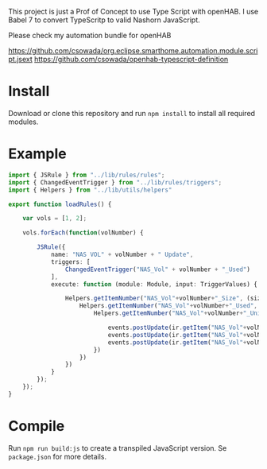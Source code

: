 This project is just a Prof of Concept to use Type Script with openHAB. I use Babel 7 to convert TypeScritp to valid Nashorn JavaScript. 

Please check my automation bundle for openHAB

https://github.com/csowada/org.eclipse.smarthome.automation.module.script.jsext
https://github.com/csowada/openhab-typescript-definition

# Install

Download or clone this repository and run  ``npm install`` to install all required modules.

# Example

```typescript
import { JSRule } from "../lib/rules/rules";
import { ChangedEventTrigger } from "../lib/rules/triggers";
import { Helpers } from "../lib/utils/helpers"

export function loadRules() {

    var vols = [1, 2];

    vols.forEach(function(volNumber) {

        JSRule({
            name: "NAS VOL" + volNumber + " Update",
            triggers: [
                ChangedEventTrigger("NAS_Vol" + volNumber + "_Used")
            ],
            execute: function (module: Module, input: TriggerValues) {

                Helpers.getItemNumber("NAS_Vol"+volNumber+"_Size", (size: number) => {
                    Helpers.getItemNumber("NAS_Vol"+volNumber+"_Used", (used: number) => {
                        Helpers.getItemNumber("NAS_Vol"+volNumber+"_Unit", (blockSize: number) => {

                            events.postUpdate(ir.getItem("NAS_Vol"+volNumber+"_Used_GB"), (used * blockSize) / 1073741824)
                            events.postUpdate(ir.getItem("NAS_Vol"+volNumber+"_Available_GB"), ((size - used) * blockSize) / 1073741824)
                            events.postUpdate(ir.getItem("NAS_Vol"+volNumber+"_Used_Percent"), used / size * 100)
                        })
                    })
                })
            }
        });
    });
}
```

# Compile

Run ``npm run build:js`` to create a transpiled JavaScript version. Se ``package.json`` for more details.